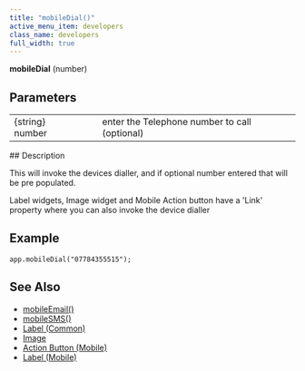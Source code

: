```yaml
---
title: "mobileDial()"
active_menu_item: developers
class_name: developers
full_width: true
---
```



**mobileDial** (number)

## Parameters

<table>
<tr>
<td width="193">
{string} number

</td>
<td width="17">
</td>
<td width="670">
enter the Telephone number to call (optional)

</td>
</tr>
</table>
## Description

This will invoke the devices dialler, and if optional number entered that will be pre populated.

Label widgets, Image widget and Mobile Action button have a 'Link' property where you can also invoke the device dialler

## Example

    app.mobileDial("07784355515");
     
   

## See Also

 - [mobileEmail()](/developers/documentation/scripting-apis/client-api/app-functions/mobileemail)
 - [mobileSMS()](/developers/documentation/scripting-apis/client-api/app-functions/mobilesms)
 - [Label (Common)](/developers/documentation/product-guide/widget-properties-events/common/label)
 - [Image](/developers/documentation/product-guide/widget-properties-events/common/image)
 - [Action Button (Mobile)](/developers/documentation/product-guide/widget-properties-events/mobile/mobaction-button)
 - [Label (Mobile)](/developers/documentation/product-guide/widget-properties-events/mobile/moblabel)

